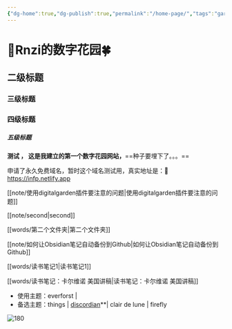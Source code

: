 ```yaml
---
{"dg-home":true,"dg-publish":true,"permalink":"/home-page/","tags":"gardenEntry","dgHomeLink":true,"dgPassFrontmatter":true,"dgShowBacklinks":false,"dgShowLocalGraph":true,"dgShowInlineTitle":true}
---
```




# 🌱Rnzi的数字花园🍀

## 二级标题
### 三级标题
### 四级标题
##### 五级标题

**测试 ， 这是我建立的第一个数字花园网站，**==种子要埋下了。。。==

申请了永久免费域名，暂时这个域名测试用，真实地址是：💎 https://infp.netlify.app

[[note/使用digitalgarden插件要注意的问题|使用digitalgarden插件要注意的问题]]

[[note/second|second]]

[[words/第二个文件夹|第二个文件夹]]

[[note/如何让Obsidian笔记自动备份到Github|如何让Obsidian笔记自动备份到Github]]

[[words/读书笔记1|读书笔记1]]

[[words/读书笔记：卡尔维诺 美国讲稿|读书笔记：卡尔维诺 美国讲稿]]

- 使用主题：everforst |
- 备选主题：things | [discordian](https://github.com/radekkozak/discordian)**|  clair de lune | firefly
  
![180](https://s2.loli.net/2022/08/07/d5ThCXnBtNQjimf.gif)
